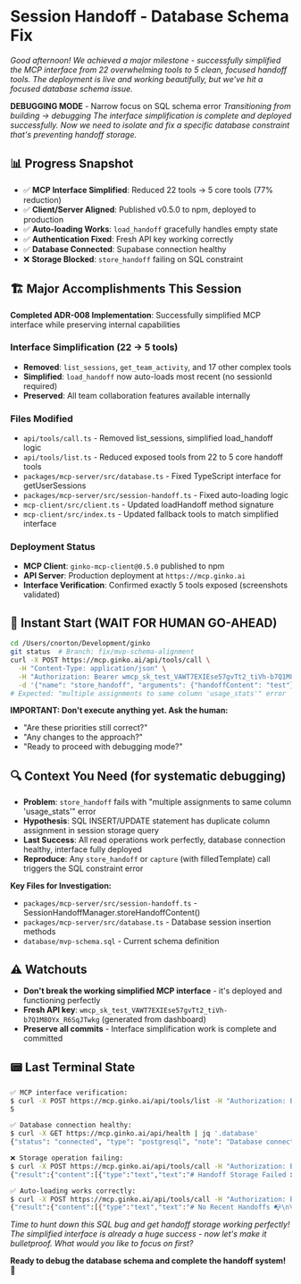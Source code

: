 # Session Handoff - Database Schema Fix

*Good afternoon! We achieved a major milestone - successfully simplified the MCP interface from 22 overwhelming tools to 5 clean, focused handoff tools. The deployment is live and working beautifully, but we've hit a focused database schema issue.*

**DEBUGGING MODE** - Narrow focus on SQL schema error
*Transitioning from building → debugging*
*The interface simplification is complete and deployed successfully. Now we need to isolate and fix a specific database constraint that's preventing handoff storage.*

## 📊 Progress Snapshot
- ✅ **MCP Interface Simplified**: Reduced 22 tools → 5 core tools (77% reduction)
- ✅ **Client/Server Aligned**: Published v0.5.0 to npm, deployed to production
- ✅ **Auto-loading Works**: `load_handoff` gracefully handles empty state
- ✅ **Authentication Fixed**: Fresh API key working correctly  
- ✅ **Database Connected**: Supabase connection healthy
- ❌ **Storage Blocked**: `store_handoff` failing on SQL constraint

## 🏗️ **Major Accomplishments This Session**
**Completed ADR-008 Implementation**: Successfully simplified MCP interface while preserving internal capabilities

### **Interface Simplification (22 → 5 tools)**
- **Removed**: `list_sessions`, `get_team_activity`, and 17 other complex tools
- **Simplified**: `load_handoff` now auto-loads most recent (no sessionId required)
- **Preserved**: All team collaboration features available internally

### **Files Modified**
- `api/tools/call.ts` - Removed list_sessions, simplified load_handoff logic
- `api/tools/list.ts` - Reduced exposed tools from 22 to 5 core handoff tools
- `packages/mcp-server/src/database.ts` - Fixed TypeScript interface for getUserSessions
- `packages/mcp-server/src/session-handoff.ts` - Fixed auto-loading logic
- `mcp-client/src/client.ts` - Updated loadHandoff method signature  
- `mcp-client/src/index.ts` - Updated fallback tools to match simplified interface

### **Deployment Status**
- **MCP Client**: `ginko-mcp-client@0.5.0` published to npm
- **API Server**: Production deployment at `https://mcp.ginko.ai` 
- **Interface Verification**: Confirmed exactly 5 tools exposed (screenshots validated)

## 🎯 Instant Start (WAIT FOR HUMAN GO-AHEAD)
```bash
cd /Users/cnorton/Development/ginko
git status  # Branch: fix/mvp-schema-alignment
curl -X POST https://mcp.ginko.ai/api/tools/call \
  -H "Content-Type: application/json" \
  -H "Authorization: Bearer wmcp_sk_test_VAWT7EXIEse57gvTt2_tiVh-b7Q1M8OYx_R6SqJTwkg" \
  -d '{"name": "store_handoff", "arguments": {"handoffContent": "test"}}'
# Expected: "multiple assignments to same column 'usage_stats'" error
```

**IMPORTANT: Don't execute anything yet. Ask the human:**
- "Are these priorities still correct?"
- "Any changes to the approach?" 
- "Ready to proceed with debugging mode?"

## 🔍 Context You Need (for systematic debugging)
- **Problem**: `store_handoff` fails with "multiple assignments to same column 'usage_stats'" error
- **Hypothesis**: SQL INSERT/UPDATE statement has duplicate column assignment in session storage query
- **Last Success**: All read operations work perfectly, database connection healthy, interface fully deployed
- **Reproduce**: Any `store_handoff` or `capture` (with filledTemplate) call triggers the SQL constraint error

**Key Files for Investigation:**
- `packages/mcp-server/src/session-handoff.ts` - SessionHandoffManager.storeHandoffContent()
- `packages/mcp-server/src/database.ts` - Database session insertion methods
- `database/mvp-schema.sql` - Current schema definition

## ⚠️ Watchouts
- **Don't break the working simplified MCP interface** - it's deployed and functioning perfectly
- **Fresh API key**: `wmcp_sk_test_VAWT7EXIEse57gvTt2_tiVh-b7Q1M8OYx_R6SqJTwkg` (generated from dashboard)
- **Preserve all commits** - Interface simplification work is complete and committed

## 📟 Last Terminal State
```bash
✅ MCP interface verification:
$ curl -X POST https://mcp.ginko.ai/api/tools/list -H "Authorization: Bearer ..." | jq '.tools | length'
5

✅ Database connection healthy:
$ curl -X GET https://mcp.ginko.ai/api/health | jq '.database'
{"status": "connected", "type": "postgresql", "note": "Database connected successfully"}

❌ Storage operation failing:
$ curl -X POST https://mcp.ginko.ai/api/tools/call -H "Authorization: Bearer ..." -d '{"name": "store_handoff", "arguments": {"handoffContent": "Test"}}'
{"result":{"content":[{"type":"text","text":"# Handoff Storage Failed ❌\n\nError: multiple assignments to same column \"usage_stats\""}]}}

✅ Auto-loading works correctly:
$ curl -X POST https://mcp.ginko.ai/api/tools/call -H "Authorization: Bearer ..." -d '{"name": "load_handoff", "arguments": {}}'
{"result":{"content":[{"type":"text","text":"# No Recent Handoffs 📭\n\nNo recent handoffs found..."}]}}
```

*Time to hunt down this SQL bug and get handoff storage working perfectly! The simplified interface is already a huge success - now let's make it bulletproof. What would you like to focus on first?*

**Ready to debug the database schema and complete the handoff system!** 🚀